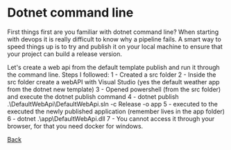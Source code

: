 # Dotnet command line

First things first are you familiar with dotnet command line?
When starting with devops it is really difficult to know why a pipeline fails. 
A smart way to speed things up is to try and publish it on your local machine to ensure 
that your project can build a release version.


Let's create a web api from the default template publish and run it through the command line.
Steps I followed:
1 - Created a src folder
2 - Inside the src folder create a webAPI with Visual Studio (yes the default weather app from the dotnet new template)
3 - Opened powershell (from the src folder) and execute the dotnet publish command
4 - dotnet publish .\DefaultWebApi\DefaultWebApi.sln -c Release -o app
5 - executed to the executed the newly published application (remember lives in the app folder)
6 - dotnet .\app\DefaultWebApi.dll
7 - You cannot access it through your browser, for that you need docker for windows.

[Back](../README.md)